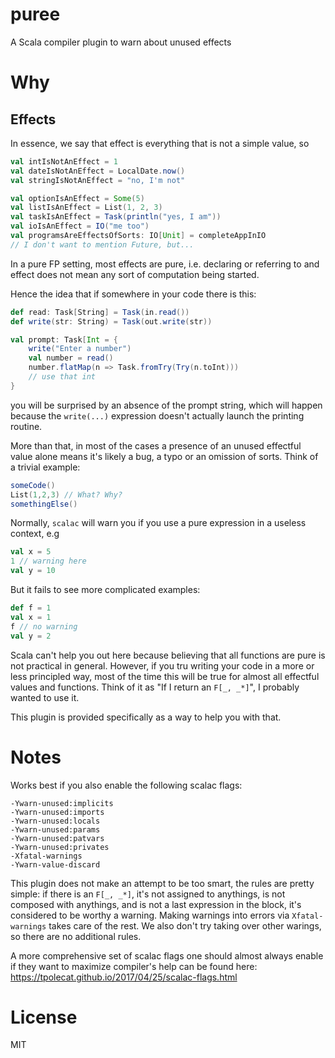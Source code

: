 # puree
A Scala compiler plugin to warn about unused effects

# Why

## Effects

In essence, we say that effect is everything that is not a simple value, so

```scala
val intIsNotAnEffect = 1
val dateIsNotAnEffect = LocalDate.now()
val stringIsNotAnEffect = "no, I'm not"

val optionIsAnEffect = Some(5)
val listIsAnEffect = List(1, 2, 3)
val taskIsAnEffect = Task(println("yes, I am"))
val ioIsAnEffect = IO("me too")
val programsAreEffectsOfSorts: IO[Unit] = completeAppInIO
// I don't want to mention Future, but...
```

In a pure FP setting, most effects are pure,
i.e. declaring or referring to and effect does not mean
any sort of computation being started.

Hence the idea that if somewhere in your code there is this:

```scala
def read: Task[String] = Task(in.read())
def write(str: String) = Task(out.write(str))

val prompt: Task[Int = {
    write("Enter a number")
    val number = read()
    number.flatMap(n => Task.fromTry(Try(n.toInt)))
    // use that int
}
```

you will be surprised by an absence of the prompt string,
which will happen because the `write(...)` expression
doesn't actually launch the printing routine.

More than that, in most of the cases a presence
of an unused effectful value alone means it's likely a bug, a typo
or an omission of sorts. Think of a trivial example:

```scala
someCode()
List(1,2,3) // What? Why?
somethingElse()
```

Normally, `scalac` will warn you if you use a pure expression in a useless context, e.g

```scala
val x = 5
1 // warning here
val y = 10
```

But it fails to see more complicated examples:

```scala
def f = 1
val x = 1
f // no warning
val y = 2
```

Scala can't help you out here because believing that all functions are pure
is not practical in general.
However, if you tru writing your code in a more or less principled way,
most of the time this will be true for almost all effectful values and functions.
Think of it as  "If I return an `F[_, _*]`", I probably wanted to use it.

This plugin is provided specifically as a way to help you with that.

# Notes
Works best if you also enable the following scalac flags:

```
-Ywarn-unused:implicits
-Ywarn-unused:imports
-Ywarn-unused:locals
-Ywarn-unused:params
-Ywarn-unused:patvars
-Ywarn-unused:privates
-Xfatal-warnings
-Ywarn-value-discard
```

This plugin does not make an attempt to be too smart, the rules are pretty simple:
if there is an `F[_, _*]`, it's not assigned to anythings,
is not composed with anythings, and is not a last expression in the block,
it's considered to be worthy a warning. Making warnings into errors via `Xfatal-warnings`
takes care of the rest.
We also don't try taking over other warings, so there are no additional rules.


A more comprehensive set of scalac flags one should almost always enable
if they want to maximize compiler's help can be found here:
https://tpolecat.github.io/2017/04/25/scalac-flags.html

# License
MIT
